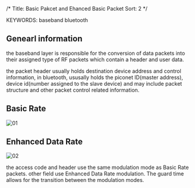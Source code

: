 /*
  Title: Basic Pakcet and Ehanced Basic Packet
  Sort: 2
  */

KEYWORDS: baseband bluetooth

## Genearl information

the baseband layer is responsible for the conversion of data packets into their assigned type of RF packets which contain a header and user data.

the packet header usually holds destination device address and control information, in bluetooth, ususally holds the piconet ID(master address),
device id(number assigned to the slave device) and may include packet structure and other packet control related information.


## Basic Rate

   ![01](%image_url%/2017/2017101202.png)


## Enhanced Data Rate

   ![02](%image_url%/2017/2017101201.png)

   the access code and header use the same modulation mode as Basic Rate packets.  other field use Enhanced Data Rate modulation.
   The guard time allows for the transition between the modulation modes.


